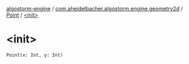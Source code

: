 [algostorm-engine](../../index.md) / [com.aheidelbacher.algostorm.engine.geometry2d](../index.md) / [Point](index.md) / [&lt;init&gt;](.)

# &lt;init&gt;

`Point(x: Int, y: Int)`
